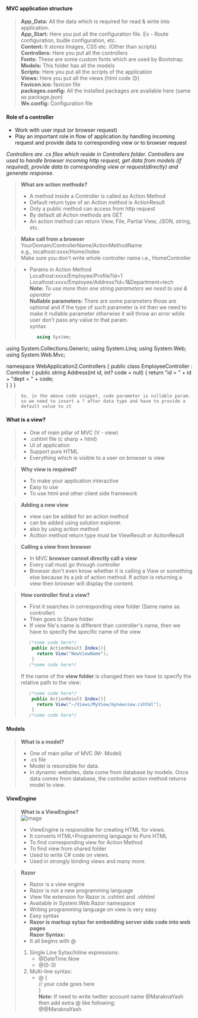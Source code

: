 #### MVC application structure    
> **App_Data:** All the data which is required for read & write into application.   
> **App_Start:** Here you put all the configuration file. Ex - Route configuration, budle configuration, etc.   
> **Content:** It stores Images, CSS etc. (Other than scripts)    
> **Controllers:** Here you put all the controllers   
> **Fonts:** These are some custom fonts which are used by Bootstrap.    
> **Models:** This folder has all the models   
> **Scripts:** Here you put all the scripts of the application   
> **Views:**  Here you put all the views (html code 😊)    
> **Favicon.ico:**   favicon file  
> **packages.config:**   All the installed packages are available here   (same as package.json)   
> **We.config:**  Configuration file   
> 

#### Role of a controller   
 - Work with user input (or browser request)   
 - Play an important role in flow of application by handling incoming request and provide data to corresponding view or to browser request   

_Controllers are .cs files which reside in Controllers folder. Controllers are used to handle browser incoming http request, get data from models (if required), provide data to corresponding view or request(directly) and generate response._   

> **What are action methods?**   
> - A method inside a Controller is called as Action Method   
> - Default return type of an Action method is ActionResult    
> - Only a public method can access from http request   
> - By default all Action methods are GET   
> - An action method can return View, File, Partial View, JSON, string, etc.   

 > **Make call from a browser**
 > YourDomain/ControllerName/ActionMethodName   
 > e.g., localhost:xxxx/Home/Index    
 > Make sure you don't write whole controller name i.e., HomeController    
 
> * Params in Action Method   
> Localhost:xxxx/Employee/Profile?id=1    
> Localhost:xxxx/Employee/Address?id=1&Department=tech   
> **Note:** _To use more than one string parameters we need to use & operator_    
> **Nullable parameters:**  There are some parameters those are optional and if the type of such parameter is int then we need to make it nullable parameter otherwise it will throw an error while user don't pass any value to that param.   
> syntax   
> ```c#     
>       using System;
using System.Collections.Generic;
using System.Linq;
using System.Web;
using System.Web.Mvc;

namespace WebApplication2.Controllers
{
    public class EmployeeController : Controller
    {
        public string Address(int id, int? code = null)
        {
            return "id = " + id + "dept = " + code;  
        }
    }
}  
> ```   
> So. in the above code snippet, code parameter is nullable param. so we need to insert a ? after data type and have to provide a default value to it    


#### What is a view?   
> - One of main pillar of MVC (V - view)  
> - .cshtml file (c sharp + html)  
> - UI of application  
> - Support pure HTML   
> - Everything which is visible to a user on browser is view   

> **Why view is required?**   
> - To make your application interactive   
> - Easy to use   
> - To use html and other client side framework   

> **Adding a new view**   
> - view can be added for an action method     
> - can be added using solution explorer.     
> - also by using action method    
> - Acttion method return type must be ViewResult or ActionResult   

> **Calling a view from browser**    
> - In MVC **browser cannot directly call a view**    
> - Every call must go through controller   
> - Browser don't even know whether it is calling a View or something else because its a job of action method. If action is returning a view then browser will display the content.   

> **How controller find a view?**   
> - First it searches in corresponding view folder (Same name as controller)   
> - Then goes to Share folder   
> - If view file's name is different than controller's name, then we have to specify the specific name of the view   
> ```c#    
>    /*some code here*/     
>     public ActionResult Index(){   
>       return View("NewViewName");
>     }      
>    /*some code here*/     
> ```     
> If the name of the **view folder** is changed then we have to specify the relative path to the view:   
> ```c#    
>    /*some code here*/     
>     public ActionResult Index(){   
>       return View("~/Views/MyView/mynewview.cshtml");    
>     }       
>    /*some code here*/         
> ```      

 #### Models    
 > **What is a model?**     
 > - One of main pillar of MVC (M- Model)   
 > - .cs file    
 > - Model is resonsible for data.  
 > - In dynamic websites, data come from database by models. Once data comes from database, the controller action method returns model to view.    

#### ViewEngine  
> **What is a ViewEngine?**    
> ![image](https://user-images.githubusercontent.com/58625165/213750102-4f69f1ae-0cd0-4295-a557-1d72019f4263.png)    
> - ViewEngine is responsible for creating HTML for views.    
> - It converts HTML+Programming language to Pure HTML   
> - To find corresponding view for Action Method   
> - To find view from shared folder    
> - Used to write C# code on views.    
> - Used in strongly binding views and many more.   

> **Razor**   
> - Razor is a view engine   
> - Razor is not a new programming language   
> - View file extension for Razor is .cshtml and .vbhtml   
> - Available in System.Web.Razor namespace   
> - Writing programming language on view is very easy   
> - Easy syntax  
> - **Razor is markup sytax for embedding server side code into web pages**   
>**Razor Syntax:**  
>- It all begins with @  
> 1. Single Line Sytax/Inline expressions:        
>    * @DateTime.Now     
>    * @(5-3)    
> 2. Multi-line syntax:    
>    * @ {     
>        // your code goes here      
>        }       
> **Note:** If need to write twitter account name @MaraknaYash then add extra @ like following:    
> @@MaraknaYash    

      




 









